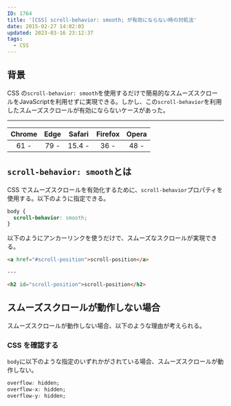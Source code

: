 ```yaml
---
ID: 1764
title: '[CSS] scroll-behavior: smooth; が有効にならない時の対処法'
date: 2015-02-27 14:02:03
updated: 2023-03-16 23:12:37
tags:
  - CSS
---
```


## 背景

CSS の`scroll-behavior: smooth`を使用するだけで簡易的なスムーズスクロールをJavaScriptを利用せずに実現できる。しかし、この`scroll-behavior`を利用したスムーズスクロールが有効にならないケースがあった。

---

| Chrome | Edge | Safari | Firefox | Opera |
| :----: | :--: | :----: | :-----: | :---: |
|  61 -  | 79 - | 15.4 - |  36 -   | 48 -  |

## `scroll-behavior: smooth`とは

CSS でスムーズスクロールを有効化するために、`scroll-behavior`プロパティを使用する。以下のように指定できる。

```css
body {
  scroll-behavior: smooth;
}
```

以下のようにアンカーリンクを使うだけで、スムーズなスクロールが実現できる。

```html
<a href="#scroll-position">scroll-position</a>

---

<h2 id="scroll-position">scroll-position</h2>
```

## スムーズスクロールが動作しない場合

スムーズスクロールが動作しない場合、以下のような理由が考えられる。

### CSS を確認する

`body`に以下のような指定のいずれかがされている場合、スムーズスクロールが動作しない。

```css
overflow: hidden;
overflow-x: hidden;
overflow-y: hidden;
```
